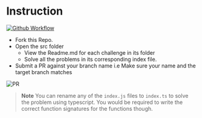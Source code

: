 # Instruction

[![Github Workflow](https://github.com/decadevs/mini-challenges-5/workflows/create-branch/badge.svg)](https://github.com/decadevs/mini-challenges-5/actions)

- Fork this Repo.
- Open the src folder
  - View the Readme.md for each challenge in its folder
  - Solve all the problems in its corresponding index file.
- Submit a PR against your branch name i.e Make sure your name and the target branch matches

![PR](./PR.png)

> **Note**
> You can rename any of the `index.js` files to `index.ts` to solve the problem using typescript.
> You would be required to write the correct function signatures for the functions though.
